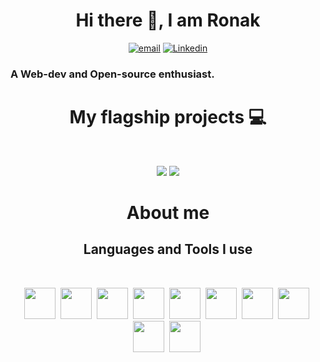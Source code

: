 <p> <h1 align="center">Hi there 👋, I am Ronak</h1> </p>

<p align="center">
  <a href="mailto:ronaksanpui@gmail.com"> <img src="https://img.shields.io/badge/Gmail-D14836?style=for-the-badge&logo=gmail&logoColor=white" alt="email" /></a>
  <a href="https://www.linkedin.com/in/ronak-sanpui/"> <img src="https://img.shields.io/badge/linkedin-%230077B5.svg?style=for-the-badge&logo=linkedin&logoColor=white" alt="Linkedin" /></a>
</p>

<h3><b size=10rem>A Web-dev and Open-source enthusiast.</b></h3>


<h1 align="center">My flagship projects 💻</h2> <br />
<p align="center">
  <a href="https://github.com/sagnikh/peer-programming"><img src="https://github-readme-stats.vercel.app/api/pin/?username=sagnikh&repo=peer-programming&theme=tokyonight"/></a>
  <a href="https://github.com/sanpuironak/disgit"><img src="https://github-readme-stats.vercel.app/api/pin/?username=sanpuironak&repo=disgit&theme=tokyonight"/></a>
</p>


<h1 align="center">About me</h2>



<h2 align="center"> Languages and Tools I use</h2> <br />

<p align="center">
  <img src="https://cdn.jsdelivr.net/gh/devicons/devicon/icons/c/c-original.svg" height=50 width=50 />&nbsp;
  <img src="https://cdn.jsdelivr.net/gh/devicons/devicon/icons/cplusplus/cplusplus-original.svg"  height=50 width=50 />&nbsp;
  <img src="https://cdn.jsdelivr.net/gh/devicons/devicon/icons/nodejs/nodejs-original.svg" height=50 width=50/>&nbsp;
  <img src="https://cdn.jsdelivr.net/gh/devicons/devicon/icons/javascript/javascript-original.svg" height=50 width=50/>&nbsp;
  <img src="https://cdn.jsdelivr.net/gh/devicons/devicon/icons/java/java-original-wordmark.svg" height=50 width=50/>&nbsp;
  <img src="https://cdn.jsdelivr.net/gh/devicons/devicon/icons/typescript/typescript-original.svg" height=50 width=50/>&nbsp;
  <img src="https://cdn.jsdelivr.net/gh/devicons/devicon/icons/socketio/socketio-original.svg" height=50 width=50/>&nbsp;
  <img src="https://cdn.jsdelivr.net/gh/devicons/devicon/icons/mongodb/mongodb-original-wordmark.svg" height=50 width=50/>&nbsp;
  <img src="https://cdn.jsdelivr.net/gh/devicons/devicon/icons/react/react-original-wordmark.svg" height=50 width=50/>&nbsp;
  <img src="https://cdn.jsdelivr.net/gh/devicons/devicon/icons/vscode/vscode-original.svg" height=50 width=50/>&nbsp;
</p>



